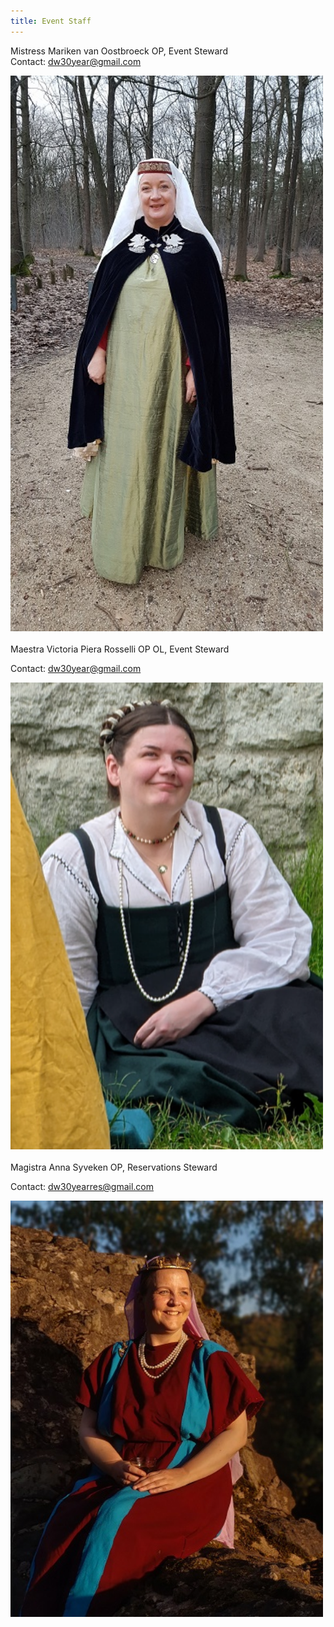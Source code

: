 ```yaml
---
title: Event Staff
---
```


Mistress Mariken van Oostbroeck OP, Event Steward
<br>
Contact: [dw30year@gmail.com](mailto:dw30year@gmail.com)
<div class="text-center">
  <img src="marieke.jpg" width="500" class="rounded" alt="Mariken photo">
</div>
<br>
Maestra Victoria Piera Rosselli OP OL, Event Steward

Contact: [dw30year@gmail.com](mailto:dw30year@gmail.com)
<div class="text-center">
  <img src="victoria.PNG" width="500" class="rounded" alt="Victoria photo">
</div>
<br>
Magistra Anna Syveken OP, Reservations Steward

Contact: [dw30yearres@gmail.com](mailto:dw30yearres@gmail.com)
<br>
<div class="text-center">
  <img src="anna.jpg" width="500" class="rounded" alt="Anna photo">
</div>

